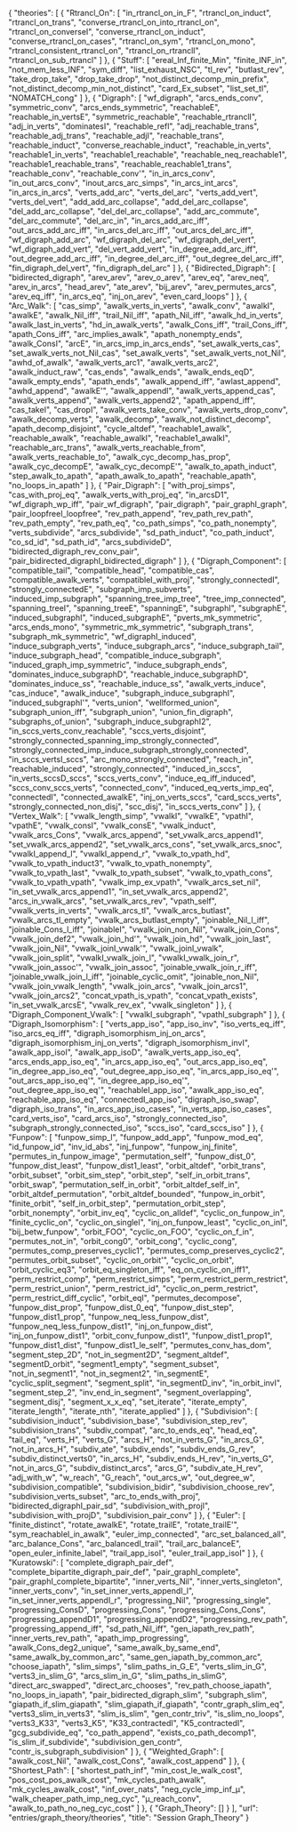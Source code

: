 {
    "theories": [
        {
            "Rtrancl_On": [
                "in_rtrancl_on_in_F",
                "rtrancl_on_induct",
                "rtrancl_on_trans",
                "converse_rtrancl_on_into_rtrancl_on",
                "rtrancl_on_converseI",
                "converse_rtrancl_on_induct",
                "converse_rtrancl_on_cases",
                "rtrancl_on_sym",
                "rtrancl_on_mono",
                "rtrancl_consistent_rtrancl_on",
                "rtrancl_on_rtranclI",
                "rtrancl_on_sub_rtrancl"
            ]
        },
        {
            "Stuff": [
                "ereal_Inf_finite_Min",
                "finite_INF_in",
                "not_mem_less_INF",
                "sym_diff",
                "list_exhaust_NSC",
                "tl_rev",
                "butlast_rev",
                "take_drop_take",
                "drop_take_drop",
                "not_distinct_decomp_min_prefix",
                "not_distinct_decomp_min_not_distinct",
                "card_Ex_subset",
                "list_set_tl",
                "NOMATCH_cong"
            ]
        },
        {
            "Digraph": [
                "wf_digraph",
                "arcs_ends_conv",
                "symmetric_conv",
                "arcs_ends_symmetric",
                "reachableE",
                "reachable_in_vertsE",
                "symmetric_reachable",
                "reachable_rtranclI",
                "adj_in_verts",
                "dominatesI",
                "reachable_refl",
                "adj_reachable_trans",
                "reachable_adj_trans",
                "reachable_adjI",
                "reachable_trans",
                "reachable_induct",
                "converse_reachable_induct",
                "reachable_in_verts",
                "reachable1_in_verts",
                "reachable1_reachable",
                "reachable_neq_reachable1",
                "reachable1_reachable_trans",
                "reachable_reachable1_trans",
                "reachable_conv",
                "reachable_conv'",
                "in_in_arcs_conv",
                "in_out_arcs_conv",
                "inout_arcs_arc_simps",
                "in_arcs_int_arcs",
                "in_arcs_in_arcs",
                "verts_add_arc",
                "verts_del_arc",
                "verts_add_vert",
                "verts_del_vert",
                "add_add_arc_collapse",
                "add_del_arc_collapse",
                "del_add_arc_collapse",
                "del_del_arc_collapse",
                "add_arc_commute",
                "del_arc_commute",
                "del_arc_in",
                "in_arcs_add_arc_iff",
                "out_arcs_add_arc_iff",
                "in_arcs_del_arc_iff",
                "out_arcs_del_arc_iff",
                "wf_digraph_add_arc",
                "wf_digraph_del_arc",
                "wf_digraph_del_vert",
                "wf_digraph_add_vert",
                "del_vert_add_vert",
                "in_degree_add_arc_iff",
                "out_degree_add_arc_iff",
                "in_degree_del_arc_iff",
                "out_degree_del_arc_iff",
                "fin_digraph_del_vert",
                "fin_digraph_del_arc"
            ]
        },
        {
            "Bidirected_Digraph": [
                "bidirected_digraph",
                "arev_arev",
                "arev_o_arev",
                "arev_eq",
                "arev_neq",
                "arev_in_arcs",
                "head_arev",
                "ate_arev",
                "bij_arev",
                "arev_permutes_arcs",
                "arev_eq_iff",
                "in_arcs_eq",
                "inj_on_arev",
                "even_card_loops"
            ]
        },
        {
            "Arc_Walk": [
                "cas_simp",
                "awalk_verts_in_verts",
                "awalk_conv",
                "awalkI",
                "awalkE",
                "awalk_Nil_iff",
                "trail_Nil_iff",
                "apath_Nil_iff",
                "awalk_hd_in_verts",
                "awalk_last_in_verts",
                "hd_in_awalk_verts",
                "awalk_Cons_iff",
                "trail_Cons_iff",
                "apath_Cons_iff",
                "arc_implies_awalk",
                "apath_nonempty_ends",
                "awalk_ConsI",
                "arcE",
                "in_arcs_imp_in_arcs_ends",
                "set_awalk_verts_cas",
                "set_awalk_verts_not_Nil_cas",
                "set_awalk_verts",
                "set_awalk_verts_not_Nil",
                "awhd_of_awalk",
                "awalk_verts_arc1",
                "awalk_verts_arc2",
                "awalk_induct_raw",
                "cas_ends",
                "awalk_ends",
                "awalk_ends_eqD",
                "awalk_empty_ends",
                "apath_ends",
                "awalk_append_iff",
                "awlast_append",
                "awhd_append",
                "awalkE'",
                "awalk_appendI",
                "awalk_verts_append_cas",
                "awalk_verts_append",
                "awalk_verts_append2",
                "apath_append_iff",
                "cas_takeI",
                "cas_dropI",
                "awalk_verts_take_conv",
                "awalk_verts_drop_conv",
                "awalk_decomp_verts",
                "awalk_decomp",
                "awalk_not_distinct_decomp",
                "apath_decomp_disjoint",
                "cycle_altdef",
                "reachable1_awalk",
                "reachable_awalk",
                "reachable_awalkI",
                "reachable1_awalkI",
                "reachable_arc_trans",
                "awalk_verts_reachable_from",
                "awalk_verts_reachable_to",
                "awalk_cyc_decomp_has_prop",
                "awalk_cyc_decompE",
                "awalk_cyc_decompE'",
                "awalk_to_apath_induct",
                "step_awalk_to_apath",
                "apath_awalk_to_apath",
                "reachable_apath",
                "no_loops_in_apath"
            ]
        },
        {
            "Pair_Digraph": [
                "with_proj_simps",
                "cas_with_proj_eq",
                "awalk_verts_with_proj_eq",
                "in_arcsD1",
                "wf_digraph_wp_iff",
                "pair_wf_digraph",
                "pair_digraph",
                "pair_graphI_graph",
                "pair_loopfreeI_loopfree",
                "rev_path_append",
                "rev_path_rev_path",
                "rev_path_empty",
                "rev_path_eq",
                "co_path_simps",
                "co_path_nonempty",
                "verts_subdivide",
                "arcs_subdivide",
                "sd_path_induct",
                "co_path_induct",
                "co_sd_id",
                "sd_path_id",
                "arcs_subdivideD",
                "bidirected_digraph_rev_conv_pair",
                "pair_bidirected_digraphI_bidirected_digraph"
            ]
        },
        {
            "Digraph_Component": [
                "compatible_tail",
                "compatible_head",
                "compatible_cas",
                "compatible_awalk_verts",
                "compatibleI_with_proj",
                "strongly_connectedI",
                "strongly_connectedE",
                "subgraph_imp_subverts",
                "induced_imp_subgraph",
                "spanning_tree_imp_tree",
                "tree_imp_connected",
                "spanning_treeI",
                "spanning_treeE",
                "spanningE",
                "subgraphI",
                "subgraphE",
                "induced_subgraphI",
                "induced_subgraphE",
                "pverts_mk_symmetric",
                "arcs_ends_mono",
                "symmetric_mk_symmetric",
                "subgraph_trans",
                "subgraph_mk_symmetric",
                "wf_digraphI_induced",
                "induce_subgraph_verts",
                "induce_subgraph_arcs",
                "induce_subgraph_tail",
                "induce_subgraph_head",
                "compatible_induce_subgraph",
                "induced_graph_imp_symmetric",
                "induce_subgraph_ends",
                "dominates_induce_subgraphD",
                "reachable_induce_subgraphD",
                "dominates_induce_ss",
                "reachable_induce_ss",
                "awalk_verts_induce",
                "cas_induce",
                "awalk_induce",
                "subgraph_induce_subgraphI",
                "induced_subgraphI'",
                "verts_union",
                "wellformed_union",
                "subgraph_union_iff",
                "subgraph_union",
                "union_fin_digraph",
                "subgraphs_of_union",
                "subgraph_induce_subgraphI2",
                "in_sccs_verts_conv_reachable",
                "sccs_verts_disjoint",
                "strongly_connected_spanning_imp_strongly_connected",
                "strongly_connected_imp_induce_subgraph_strongly_connected",
                "in_sccs_vertsI_sccs",
                "arc_mono_strongly_connected",
                "reach_in",
                "reachable_induced",
                "strongly_connected",
                "induced_in_sccs",
                "in_verts_sccsD_sccs",
                "sccs_verts_conv",
                "induce_eq_iff_induced",
                "sccs_conv_sccs_verts",
                "connected_conv",
                "induced_eq_verts_imp_eq",
                "connectedI",
                "connected_awalkE",
                "inj_on_verts_sccs",
                "card_sccs_verts",
                "strongly_connected_non_disj",
                "scc_disj",
                "in_sccs_verts_conv"
            ]
        },
        {
            "Vertex_Walk": [
                "vwalk_length_simp",
                "vwalkI",
                "vwalkE",
                "vpathI",
                "vpathE",
                "vwalk_consI",
                "vwalk_consE",
                "vwalk_induct",
                "vwalk_arcs_Cons",
                "vwalk_arcs_append",
                "set_vwalk_arcs_append1",
                "set_vwalk_arcs_append2",
                "set_vwalk_arcs_cons",
                "set_vwalk_arcs_snoc",
                "vwalkI_append_l",
                "vwalkI_append_r",
                "vwalk_to_vpath_hd",
                "vwalk_to_vpath_induct3",
                "vwalk_to_vpath_nonempty",
                "vwalk_to_vpath_last",
                "vwalk_to_vpath_subset",
                "vwalk_to_vpath_cons",
                "vwalk_to_vpath_vpath",
                "vwalk_imp_ex_vpath",
                "vwalk_arcs_set_nil",
                "in_set_vwalk_arcs_append1",
                "in_set_vwalk_arcs_append2",
                "arcs_in_vwalk_arcs",
                "set_vwalk_arcs_rev",
                "vpath_self",
                "vwalk_verts_in_verts",
                "vwalk_arcs_tl",
                "vwalk_arcs_butlast",
                "vwalk_arcs_tl_empty",
                "vwalk_arcs_butlast_empty",
                "joinable_Nil_l_iff",
                "joinable_Cons_l_iff",
                "joinableI",
                "vwalk_join_non_Nil",
                "vwalk_join_Cons",
                "vwalk_join_def2",
                "vwalk_join_hd'",
                "vwalk_join_hd",
                "vwalk_join_last",
                "vwalk_join_Nil",
                "vwalk_joinI_vwalk'",
                "vwalk_joinI_vwalk",
                "vwalk_join_split",
                "vwalkI_vwalk_join_l",
                "vwalkI_vwalk_join_r",
                "vwalk_join_assoc'",
                "vwalk_join_assoc",
                "joinable_vwalk_join_r_iff",
                "joinable_vwalk_join_l_iff",
                "joinable_cyclic_omit",
                "joinable_non_Nil",
                "vwalk_join_vwalk_length",
                "vwalk_join_arcs",
                "vwalk_join_arcs1",
                "vwalk_join_arcs2",
                "concat_vpath_is_vpath",
                "concat_vpath_exists",
                "in_set_vwalk_arcsE",
                "vwalk_rev_ex",
                "vwalk_singleton"
            ]
        },
        {
            "Digraph_Component_Vwalk": [
                "vwalkI_subgraph",
                "vpathI_subgraph"
            ]
        },
        {
            "Digraph_Isomorphism": [
                "verts_app_iso",
                "app_iso_inv",
                "iso_verts_eq_iff",
                "iso_arcs_eq_iff",
                "digraph_isomorphism_inj_on_arcs",
                "digraph_isomorphism_inj_on_verts",
                "digraph_isomorphism_invI",
                "awalk_app_isoI",
                "awalk_app_isoD",
                "awalk_verts_app_iso_eq",
                "arcs_ends_app_iso_eq",
                "in_arcs_app_iso_eq",
                "out_arcs_app_iso_eq",
                "in_degree_app_iso_eq",
                "out_degree_app_iso_eq",
                "in_arcs_app_iso_eq'",
                "out_arcs_app_iso_eq'",
                "in_degree_app_iso_eq'",
                "out_degree_app_iso_eq'",
                "reachableI_app_iso",
                "awalk_app_iso_eq",
                "reachable_app_iso_eq",
                "connectedI_app_iso",
                "digraph_iso_swap",
                "digraph_iso_trans",
                "in_arcs_app_iso_cases",
                "in_verts_app_iso_cases",
                "card_verts_iso",
                "card_arcs_iso",
                "strongly_connected_iso",
                "subgraph_strongly_connected_iso",
                "sccs_iso",
                "card_sccs_iso"
            ]
        },
        {
            "Funpow": [
                "funpow_simp_l",
                "funpow_add_app",
                "funpow_mod_eq",
                "id_funpow_id",
                "inv_id_abs",
                "inj_funpow",
                "funpow_inj_finite",
                "permutes_in_funpow_image",
                "permutation_self",
                "funpow_dist_0",
                "funpow_dist_least",
                "funpow_dist1_least",
                "orbit_altdef",
                "orbit_trans",
                "orbit_subset",
                "orbit_sim_step",
                "orbit_step",
                "self_in_orbit_trans",
                "orbit_swap",
                "permutation_self_in_orbit",
                "orbit_altdef_self_in",
                "orbit_altdef_permutation",
                "orbit_altdef_bounded",
                "funpow_in_orbit",
                "finite_orbit",
                "self_in_orbit_step",
                "permutation_orbit_step",
                "orbit_nonempty",
                "orbit_inv_eq",
                "cyclic_on_alldef",
                "cyclic_on_funpow_in",
                "finite_cyclic_on",
                "cyclic_on_singleI",
                "inj_on_funpow_least",
                "cyclic_on_inI",
                "bij_betw_funpow",
                "orbit_FOO",
                "cyclic_on_FOO",
                "cyclic_on_f_in",
                "permutes_not_in",
                "orbit_cong0",
                "orbit_cong",
                "cyclic_cong",
                "permutes_comp_preserves_cyclic1",
                "permutes_comp_preserves_cyclic2",
                "permutes_orbit_subset",
                "cyclic_on_orbit'",
                "cyclic_on_orbit",
                "orbit_cyclic_eq3",
                "orbit_eq_singleton_iff",
                "eq_on_cyclic_on_iff1",
                "perm_restrict_comp",
                "perm_restrict_simps",
                "perm_restrict_perm_restrict",
                "perm_restrict_union",
                "perm_restrict_id",
                "cyclic_on_perm_restrict",
                "perm_restrict_diff_cyclic",
                "orbit_eqI",
                "permutes_decompose",
                "funpow_dist_prop",
                "funpow_dist_0_eq",
                "funpow_dist_step",
                "funpow_dist1_prop",
                "funpow_neq_less_funpow_dist",
                "funpow_neq_less_funpow_dist1",
                "inj_on_funpow_dist",
                "inj_on_funpow_dist1",
                "orbit_conv_funpow_dist1",
                "funpow_dist1_prop1",
                "funpow_dist1_dist",
                "funpow_dist1_le_self",
                "permutes_conv_has_dom",
                "segment_step_2D",
                "not_in_segment2D",
                "segment_altdef",
                "segmentD_orbit",
                "segment1_empty",
                "segment_subset",
                "not_in_segment1",
                "not_in_segment2",
                "in_segmentE",
                "cyclic_split_segment",
                "segment_split",
                "in_segmentD_inv",
                "in_orbit_invI",
                "segment_step_2",
                "inv_end_in_segment",
                "segment_overlapping",
                "segment_disj",
                "segment_x_x_eq",
                "set_iterate",
                "iterate_empty",
                "iterate_length",
                "iterate_nth",
                "iterate_applied"
            ]
        },
        {
            "Subdivision": [
                "subdivision_induct",
                "subdivision_base",
                "subdivision_step_rev",
                "subdivision_trans",
                "subdiv_compat",
                "arc_to_ends_eq",
                "head_eq",
                "tail_eq",
                "verts_H",
                "verts_G",
                "arcs_H",
                "not_in_verts_G",
                "in_arcs_G",
                "not_in_arcs_H",
                "subdiv_ate",
                "subdiv_ends",
                "subdiv_ends_G_rev",
                "subdiv_distinct_verts0",
                "in_arcs_H",
                "subdiv_ends_H_rev",
                "in_verts_G",
                "not_in_arcs_G",
                "subdiv_distinct_arcs",
                "arcs_G",
                "subdiv_ate_H_rev",
                "adj_with_w",
                "w_reach",
                "G_reach",
                "out_arcs_w",
                "out_degree_w",
                "subdivision_compatible",
                "subdivision_bidir",
                "subdivision_choose_rev",
                "subdivision_verts_subset",
                "arc_to_ends_with_proj",
                "bidirected_digraphI_pair_sd",
                "subdivision_with_projI",
                "subdivision_with_projD",
                "subdivision_pair_conv"
            ]
        },
        {
            "Euler": [
                "finite_distinct",
                "rotate_awalkE",
                "rotate_trailE",
                "rotate_trailE'",
                "sym_reachableI_in_awalk",
                "euler_imp_connected",
                "arc_set_balanced_all",
                "arc_balance_Cons",
                "arc_balancedI_trail",
                "trail_arc_balanceE",
                "open_euler_infinite_label",
                "trail_app_isoI",
                "euler_trail_app_isoI"
            ]
        },
        {
            "Kuratowski": [
                "complete_digraph_pair_def",
                "complete_bipartite_digraph_pair_def",
                "pair_graphI_complete",
                "pair_graphI_complete_bipartite",
                "inner_verts_Nil",
                "inner_verts_singleton",
                "inner_verts_conv",
                "in_set_inner_verts_appendI_l",
                "in_set_inner_verts_appendI_r",
                "progressing_Nil",
                "progressing_single",
                "progressing_ConsD",
                "progressing_Cons",
                "progressing_Cons_Cons",
                "progressing_appendD1",
                "progressing_appendD2",
                "progressing_rev_path",
                "progressing_append_iff",
                "sd_path_Nil_iff",
                "gen_iapath_rev_path",
                "inner_verts_rev_path",
                "apath_imp_progressing",
                "awalk_Cons_deg2_unique",
                "same_awalk_by_same_end",
                "same_awalk_by_common_arc",
                "same_gen_iapath_by_common_arc",
                "choose_iapath",
                "slim_simps",
                "slim_paths_in_G_E",
                "verts_slim_in_G",
                "verts3_in_slim_G",
                "arcs_slim_in_G",
                "slim_paths_in_slimG",
                "direct_arc_swapped",
                "direct_arc_chooses",
                "rev_path_choose_iapath",
                "no_loops_in_iapath",
                "pair_bidirected_digraph_slim",
                "subgraph_slim",
                "giapath_if_slim_giapath",
                "slim_giapath_if_giapath",
                "contr_graph_slim_eq",
                "verts3_slim_in_verts3",
                "slim_is_slim",
                "gen_contr_triv",
                "is_slim_no_loops",
                "verts3_K33",
                "verts3_K5",
                "K33_contractedI",
                "K5_contractedI",
                "gcg_subdivide_eq",
                "co_path_append",
                "exists_co_path_decomp1",
                "is_slim_if_subdivide",
                "subdivision_gen_contr",
                "contr_is_subgraph_subdivision"
            ]
        },
        {
            "Weighted_Graph": [
                "awalk_cost_Nil",
                "awalk_cost_Cons",
                "awalk_cost_append"
            ]
        },
        {
            "Shortest_Path": [
                "shortest_path_inf",
                "min_cost_le_walk_cost",
                "pos_cost_pos_awalk_cost",
                "mk_cycles_path_awalk",
                "mk_cycles_awalk_cost",
                "inf_over_nats",
                "neg_cycle_imp_inf_μ",
                "walk_cheaper_path_imp_neg_cyc",
                "μ_reach_conv",
                "awalk_to_path_no_neg_cyc_cost"
            ]
        },
        {
            "Graph_Theory": []
        }
    ],
    "url": "entries/graph_theory/theories",
    "title": "Session Graph_Theory"
}